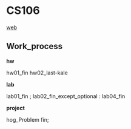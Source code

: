 # CS106
[web](https://web.stanford.edu/class/archive/cs/cs106b/cs106b.1224/)

## Work_process

**hw**

hw01_fin hw02_last-kale

**lab**

lab01_fin ; lab02_fin_except_optional : lab04_fin

**project**

hog_Problem fin;